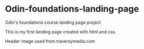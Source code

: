 # Odin-foundations-landing-page
Odin's foundations course landing page project

This is my first landing page created with html and css.

Header image used from traversymedia.com
